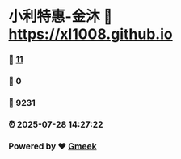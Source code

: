 # 小利特惠-金沐 :link: https://xl1008.github.io 
### :page_facing_up: [11](https://xl1008.github.io/tag.html) 
### :speech_balloon: 0 
### :hibiscus: 9231 
### :alarm_clock: 2025-07-28 14:27:22 
### Powered by :heart: [Gmeek](https://github.com/Meekdai/Gmeek)
